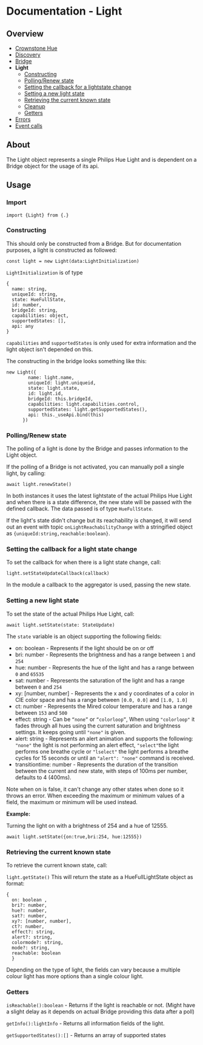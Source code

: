 # Documentation - Light
## Overview
 - [Crownstone Hue](/documentation/CrownstoneHue.md)
 - [Discovery](/documentation/Discovery.md)
 - [Bridge](/documentation/Bridge.md)
 - **Light** 
   - [Constructing](#constructing) 
   - [Polling/Renew state](#pollingrenew-state)
   - [Setting the callback for a lightstate change](#settings-the-callback-for-a-lightstate-change)
   - [Setting a new light state](#setting-a-new-light-state)
   - [Retrieving the current known state](#retrieving-the-current-known-state)
   - [Cleanup](#cleanup)
   - [Getters](#getters) 
 - [Errors](/documentation/Errors.md)
 - [Event calls](/documentation/EventCalls.md)  

## About
The Light object represents a single Philips Hue Light and is dependent on a Bridge object for the usage of its api.


## Usage
### Import
```import {Light} from {.}```
### Constructing
This should only be constructed from a Bridge. But for documentation purposes, a light is constructed as followed:

`const light = new Light(data:LightInitialization)`

`LightInitialization` is of type 
```
{
  name: string, 
  uniqueId: string, 
  state: HueFullState, 
  id: number, 
  bridgeId: string, 
  capabilities: object, 
  supportedStates: [], 
  api: any
}
```
`capabilities` and `supportedStates` is only used for extra information and the light object isn't depended on this.

The constructing in the bridge looks something like this:
```
new Light({
        name: light.name,
        uniqueId: light.uniqueid,
        state: light.state,
        id: light.id,
        bridgeId: this.bridgeId,
        capabilities: light.capabilities.control,
        supportedStates: light.getSupportedStates(),
        api: this._useApi.bind(this)
      })
```
 
### Polling/Renew state
The polling of a light is done by the Bridge and passes information to the Light object.

If the polling of a Bridge is not activated, you can manually poll a single light, by calling:

`await light.renewState()` 

In both instances it uses the latest lightstate of the actual Philips Hue Light and when there is a state difference, the new state will be passed with the defined callback. The data passed is of type `HueFullState`.

If the light's state didn't change but its reachability is changed, it will send out an event with topic `onLightReachabilityChange` with a stringified object as `{uniqueId:string,reachable:boolean}`.

### Setting the callback for a light state change
To set the callback for when there is a light state change, call: 

`light.setStateUpdateCallback(callback)`

In the module a callback to the aggregator is used, passing the new state. 

### Setting a new light state
To set the state of the actual Philips Hue Light, call:

`await light.setState(state: StateUpdate)`

The `state` variable is an object supporting the following fields: 
 - on: boolean - Represents if the light should be on or off
 - bri: number -  Represents the brightness and has a range between `1` and `254`
 - hue: number -  Represents the hue of the light and has a range between `0` and `65535`
 - sat: number - Represents the saturation of the light and has a range between `0` and `254`
 - xy: [number, number] - Represents the x and y coordinates of a color in CIE color space and has a range between `[0.0, 0.0]` and `[1.0, 1.0]` 
 - ct: number - Represents the Mired colour temperature and has a range between `153` and `500`
 - effect: string - Can be `“none”` or `“colorloop”`, When using `"colorloop"` it fades through all hues using the current saturation and brightness settings. It keeps going until `"none"` is given.
 - alert: string - Represents an alert animation and supports the following: `"none"` the light is not performing an alert effect, `"select"`the light performs one breathe cycle or `"lselect"` the light performs a breathe cycles for 15 seconds or until an `"alert": "none"` command is received.
 - transitiontime: number - Represents the duration of the transition between the current and new state, with steps of 100ms per number, defaults to 4 (400ms).

Note when on is false, it can't change any other states when done so it throws an error. 
When exceeding the maximum or minimum values of a field, the maximum or minimum will be used instead.
 
**Example:**

Turning the light on with a brightness of 254 and a hue of 12555.

`await light.setState({on:true,bri:254, hue:12555})`
 
### Retrieving the current known state
To retrieve the current known state, call:

`light.getState()`
This will return the state as a HueFullLightState object as format:
```
{
  on: boolean , 
  bri?: number,  
  hue?: number,  
  sat?: number,  
  xy?: [number, number],  
  ct?: number,    
  effect?: string,  
  alert?: string,  
  colormode?: string,  
  mode?: string,  
  reachable: boolean
  }
  ```
Depending on the type of light, the fields can vary because a multiple colour light has more options than a single colour light.

 

### Getters
`isReachable():boolean` - Returns if the light is reachable or not. (Might have a slight delay as it depends on actual Bridge providing this data after a poll) 

`getInfo():lightInfo` - Returns all information fields of the light.

`getSupportedStates():[]` - Returns an array of supported states